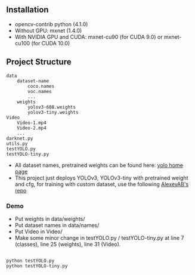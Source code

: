 ## Installation
  - opencv-contrib python (4.1.0)
  - Without GPU: mxnet (1.4.0)
  - With NVIDIA GPU and CUDA: mxnet-cu90 (for CUDA 9.0) or mxnet-cu100 (for CUDA 10.0)
## Project Structure
    data        
        dataset-name
            coco.names
            voc.names
            ...
        weights
            yolov3-608.weights
            yolov3-tiny.weights
    Video
        Video-1.mp4
        Video-2.mp4
        ...
    darknet.py
    utils.py
    testYOLO.py
    testYOLO-tiny.py
- All dataset names, pretrained weights can be found here: [yolo home page](https://pjreddie.com/darknet/yolo/)
- This project just deploys YOLOv3, YOLOv3-tiny with pretrained weight and cfg, for training with custom dataset, use the following [AlexeyAB's repo](https://github.com/AlexeyAB/darknet?fbclid=IwAR0x8rN6W3y-4jRCrW70OddJpatI6uwBc5aCQ9-Wn3Thf-VwlM-F7dpEg08#how-to-train-to-detect-your-custom-objects)

### Demo
- Put weights in data/weights/
- Put dataset names in data/names/
- Put Video in Video/
- Make some minor change in testYOLO.py / testYOLO-tiny.py at line 7 (classes), line 25 (weights), line 31 (Video).
##
    python testYOLO.py 
    python testYOLO-tiny.py


